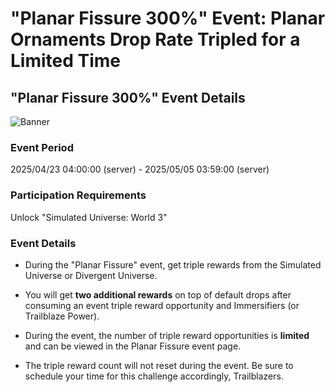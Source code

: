# "Planar Fissure 300%" Event: Planar Ornaments Drop Rate Tripled for a Limited Time
## "Planar Fissure 300%" Event Details
![Banner](https://sdk.hoyoverse.com/upload/ann/2025/03/25/69fd18bac9b1b76cd7010fdd86bf2dd4_1933907376414008615.png)

### Event Period

2025/04/23 04:00:00 (server) - 2025/05/05 03:59:00 (server)

### Participation Requirements

Unlock "Simulated Universe: World 3"

### Event Details

- During the "Planar Fissure" event, get triple rewards from the Simulated Universe or Divergent Universe.

- You will get **two additional rewards** on top of default drops after consuming an event triple reward opportunity and Immersifiers (or Trailblaze Power).

- During the event, the number of triple reward opportunities is **limited** and can be viewed in the Planar Fissure event page.

- The triple reward count will not reset during the event. Be sure to schedule your time for this challenge accordingly, Trailblazers.
